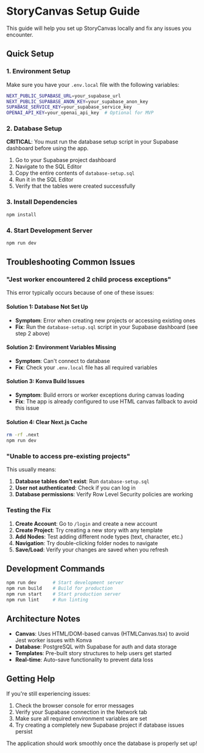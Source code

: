 # StoryCanvas Setup Guide

This guide will help you set up StoryCanvas locally and fix any issues you encounter.

## Quick Setup

### 1. Environment Setup
Make sure you have your `.env.local` file with the following variables:
```bash
NEXT_PUBLIC_SUPABASE_URL=your_supabase_url
NEXT_PUBLIC_SUPABASE_ANON_KEY=your_supabase_anon_key
SUPABASE_SERVICE_KEY=your_supabase_service_key
OPENAI_API_KEY=your_openai_api_key  # Optional for MVP
```

### 2. Database Setup
**CRITICAL**: You must run the database setup script in your Supabase dashboard before using the app.

1. Go to your Supabase project dashboard
2. Navigate to the SQL Editor
3. Copy the entire contents of `database-setup.sql` 
4. Run it in the SQL Editor
5. Verify that the tables were created successfully

### 3. Install Dependencies
```bash
npm install
```

### 4. Start Development Server
```bash
npm run dev
```

## Troubleshooting Common Issues

### "Jest worker encountered 2 child process exceptions"

This error typically occurs because of one of these issues:

#### Solution 1: Database Not Set Up
- **Symptom**: Error when creating new projects or accessing existing ones
- **Fix**: Run the `database-setup.sql` script in your Supabase dashboard (see step 2 above)

#### Solution 2: Environment Variables Missing
- **Symptom**: Can't connect to database
- **Fix**: Check your `.env.local` file has all required variables

#### Solution 3: Konva Build Issues
- **Symptom**: Build errors or worker exceptions during canvas loading
- **Fix**: The app is already configured to use HTML canvas fallback to avoid this issue

#### Solution 4: Clear Next.js Cache
```bash
rm -rf .next
npm run dev
```

### "Unable to access pre-existing projects"

This usually means:

1. **Database tables don't exist**: Run `database-setup.sql`
2. **User not authenticated**: Check if you can log in
3. **Database permissions**: Verify Row Level Security policies are working

### Testing the Fix

1. **Create Account**: Go to `/login` and create a new account
2. **Create Project**: Try creating a new story with any template
3. **Add Nodes**: Test adding different node types (text, character, etc.)
4. **Navigation**: Try double-clicking folder nodes to navigate
5. **Save/Load**: Verify your changes are saved when you refresh

## Development Commands

```bash
npm run dev      # Start development server
npm run build    # Build for production
npm run start    # Start production server
npm run lint     # Run linting
```

## Architecture Notes

- **Canvas**: Uses HTML/DOM-based canvas (HTMLCanvas.tsx) to avoid Jest worker issues with Konva
- **Database**: PostgreSQL with Supabase for auth and data storage
- **Templates**: Pre-built story structures to help users get started
- **Real-time**: Auto-save functionality to prevent data loss

## Getting Help

If you're still experiencing issues:

1. Check the browser console for error messages
2. Verify your Supabase connection in the Network tab
3. Make sure all required environment variables are set
4. Try creating a completely new Supabase project if database issues persist

The application should work smoothly once the database is properly set up!